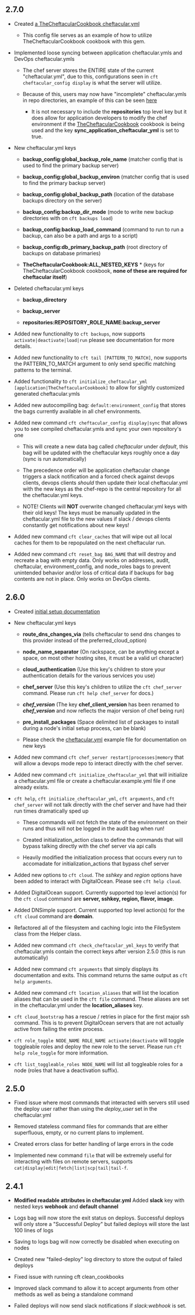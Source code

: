 ## 2.7.0

* Created [a TheCheftacularCookbook cheftacular.yml](https://github.com/SocialCentivPublic/cheftacular/blob/master/examples/TheCheftacularCookbook.cheftacular.yml)

    * This config file serves as an example of how to utilize TheCheftacularCookbook cookbook with this gem.

* Implemented loose syncing between application cheftacular.ymls and DevOps cheftacular.ymls

    * The chef server stores the ENTIRE state of the current "cheftacular.yml", due to this, configurations seen in `cft cheftacular_config display` is what the server will utilize.

    * Because of this, users may now have "incomplete" cheftacular.ymls in repo directories, an example of this can be seen [here](https://github.com/SocialCentivPublic/cheftacular/blob/master/examples/application.cheftacular.yml)

        * It is not necessary to include the **repositories** top level key but it does allow for application developers to modify the chef environment if the [TheCheftacularCookbook](https://github.com/SocialCentivPublic/TheCheftacularCookbook) cookbook is being used and the key **sync_application_cheftacular_yml** is set to true.

* New cheftacular.yml keys

    * **backup_config:global_backup_role_name** (matcher config that is used to find the primary backup server)

    * **backup_config:global_backup_environ** (matcher config that is used to find the primary backup server)

    * **backup_config:global_backup_path** (location of the database backups directory on the server)

    * **backup_config:backup_dir_mode** (mode to write new backup directories with on `cft backups load`)

    * **backup_config:backup_load_command** (command to run to run a backup, can also be a path and args to a script)

    * **backup_config:db_primary_backup_path** (root directory of backups on database primaries)

    * **TheCheftacularCookbook:ALL_NESTED_KEYS** * (keys for TheCheftacularCookbook cookbook, **none of these are required for cheftacular itself**)

* Deleted cheftacular.yml keys

    * **backup_directory**

    * **backup_server**

    * **repositories:REPOSITORY_ROLE_NAME:backup_server**

* Added new functionality to `cft backups`, now supports `activate|deactivate|load|run` please see documentation for more details.

* Added new functionality to `cft tail [PATTERN_TO_MATCH]`, now supports the PATTERN_TO_MATCH argument to only send specific matching patterns to the terminal.

* Added functionality to `cft initialize_cheftacular_yml [application|TheCheftacularCookbook]` to allow for slightly customized generated cheftacular.ymls

* Added new autocompiling bag: `default:environment_config` that stores the bags currently available in all chef environments.

* Added new command `cft cheftacular_config display|sync` that allows you to see compiled cheftacular.ymls and sync your own repository's one

    * This will create a new data bag called *cheftacular* under *default*, this bag will be updated with the cheftacular keys roughly once a day (sync is run automatically)

    * The precedence order will be application cheftacular change triggers a slack notification and a forced check against devops clients, devops clients *should* then update their local cheftacular.yml with the new keys as the chef-repo is the central repository for all the cheftacular.yml keys.

    * NOTE! Clients will **NOT** overwrite changed cheftacular.yml keys with their old keys! The keys must be manually updated in the cheftacular.yml file to the new values if slack / devops clients constantly get notifications about new keys!

* Added new command `cft clear_caches` that will wipe out all local caches for them to be repopulated on the next cheftacular run.

* Added new command `cft reset_bag BAG_NAME` that will destroy and recreate a bag with empty data. Only works on addresses, audit, cheftacular, environment_config, and node_roles bags to prevent unintended behavior and/or loss of critical data if backups for bag contents are not in place. Only works on DevOps clients.

## 2.6.0

* Created [initial setup documentation](https://github.com/SocialCentivPublic/cheftacular/blob/master/doc/initial_setup.md)

* New cheftacular.yml keys

    * **route_dns_changes_via** (tells cheftacular to send dns changes to this provider instead of the preferred_cloud_option)

    * **node_name_separator** (On rackspace, can be anything except a space, on most other hosting sites, it must be a valid url character)

    * **cloud_authentication** (Use this key's children to store your authentication details for the various services you use)

    * **chef_server** (Use this key's children to utilize the `cft chef_server` command. Please run `cft help chef_server` for docs.)

    * _**chef_version**_ (The key **chef_client_version** has been renamed to _**chef_version**_ and now reflects the major version of chef being run)

    * **pre_install_packages** (Space delimited list of packages to install during a  node's initial setup process, can be blank)

    * Please check the [cheftacular.yml](https://github.com/SocialCentivPublic/cheftacular/blob/master/examples/cheftacular.yml) example file for documentation on new keys

* Added new command `cft chef_server restart|processes|memory` that will allow a devops mode repo to interact directly with the chef server.

* Added new command `cft initialize_cheftacular_yml` that will initialize a cheftacular.yml file or create a cheftacular.example.yml file if one already exists.

* `cft help`, `cft initialize_cheftacular_yml`, `cft arguments`, and `cft chef_server` will not talk directly with the chef server and have had their run times dramatically sped up

    * These commands will not fetch the state of the environment on their runs and thus will not be logged in the audit bag when run!

    * Created initialization_action class to define the commands that will bypass talking directly with the chef server via api calls

    * Heavily modified the initialization process that occurs every run to accomadate for initialization_actions that bypass chef server

* Added new options to `cft cloud`. The *sshkey* and *region* options have been added to interact with DigitalOcean. Please see `cft help cloud`.

* Added DigitalOcean support. Currently supported top level action(s) for the `cft cloud` command are **server, sshkey, region, flavor, image**.

* Added DNSimple support. Current supported top level action(s) for the `cft cloud` command are **domain**.

* Refactored all of the filesystem and caching logic into the FileSystem class from the Helper class.

* Added new command `cft check_cheftacular_yml_keys` to verify that cheftacular.ymls contain the correct keys after version 2.5.0 (this is run automatically)

* Added new command `cft arguments` that simply displays its documentation and exits. This command returns the same output as `cft help arguments`.

* Added new command `cft location_aliases` that will list the location aliases that can be used in the `cft file` command. These aliases are set in the cheftacular.yml under the **location_aliases** key.

* `cft cloud_bootstrap` has a rescue / retries in place for the first major ssh command. This is to prevent DigitalOcean servers that are not actually active from failing the entire process.

* `cft role_toggle NODE_NAME ROLE_NAME activate|deactivate` will toggle toggleable roles and deploy the new role to the server. Please run `cft help role_toggle` for more information.

* `cft list_toggleable_roles NODE_NAME` will list all toggleable roles for a node (roles that have a deactivation suffix).

## 2.5.0

* Fixed issue where most commands that interacted with servers still used the deploy user rather than using the *deploy_user* set in the cheftacular.yml

* Removed stateless command files for commands that are either superfluous, empty, or no current plans to implement.

* Created errors class for better handling of large errors in the code

* Implemented new command `file` that will be extremely useful for interacting with files on remote servers, supports `cat|display|edit|fetch|list|scp|tail|tail-f`.

## 2.4.1

* **Modified readable attributes in cheftacular.yml** Added **slack** key with nested keys **webhook** and **default channel**

* Logs bag will now store the exit status on deploys. Successful deploys will only store a "Successful Deploy" but failed deploys will store the last 100 lines of logs

* Saving to logs bag will now correctly be disabled when executing on nodes

* Created new "failed-deploy" log directory to store the output of failed deploys

* Fixed issue with running cft clean_cookbooks

* Improved slack command to allow it to accept arguments from other methods as well as being a standalone command

* Failed deploys will now send slack notifications if *slack:webhook* is set.

